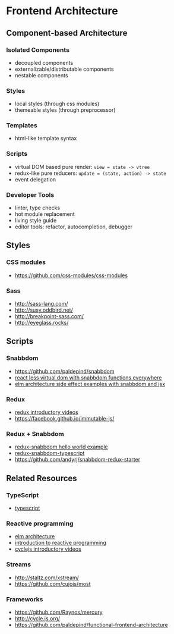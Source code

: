 Frontend Architecture
=====================

Component-based Architecture
----------------------------

### Isolated Components

  * decoupled components
  * externalizable/distributable components
  * nestable components

### Styles

  * local styles (through css modules)
  * themeable styles (through preprocessor)

### Templates

  * html-like template syntax

### Scripts

  * virtual DOM based pure render: `view = state -> vtree`
  * redux-like pure reducers: `update = (state, action) -> state`
  * event delegation

### Developer Tools

  * linter, type checks
  * hot module replacement
  * living style guide
  * editor tools: refactor, autocompletion, debugger

Styles
------

### CSS modules

  * <https://github.com/css-modules/css-modules>

### Sass

  * <http://sass-lang.com/>
  * <http://susy.oddbird.net/>
  * <http://breakpoint-sass.com/>
  * <http://eyeglass.rocks/>

Scripts
-------

### Snabbdom

  * <https://github.com/paldepind/snabbdom>
  * [react less virtual dom with snabbdom functions everywhere](https://medium.com/@yelouafi/react-less-virtual-dom-with-snabbdom-functions-everywhere-53b672cb2fe3)
  * [elm architecture side effect examples with snabbdom and jsx](https://medium.com/@yelouafi/elm-architecture-side-effect-examples-with-snabbdom-and-jsx-3732219d9995)

### Redux

  * [redux introductory videos](https://egghead.io/lessons/javascript-redux-the-single-immutable-state-tree?course=getting-started-with-redux)
  * <https://facebook.github.io/immutable-js/>

### Redux + Snabbdom

  * [redux-snabbdom hello world example](http://blog.sarabande.jp/post/140826049718)
  * [redux-snabbdom-typescript](http://www.webpackbin.com/V1X59HYrZ)
  * <https://github.com/andyrj/snabbdom-redux-starter>

Related Resources
-----------------

### TypeScript

  * [typescript](https://www.typescriptlang.org/docs/handbook/basic-types.html)

### Reactive programming

  * [elm architecture](http://guide.elm-lang.org/architecture/index.html)
  * [introduction to reactive programming](https://gist.github.com/staltz/868e7e9bc2a7b8c1f754)
  * [cyclejs introductory videos](https://egghead.io/courses/cycle-js-fundamentals)

### Streams

  * <http://staltz.com/xstream/>
  * <https://github.com/cujojs/most>

### Frameworks

  * <https://github.com/Raynos/mercury>
  * <http://cycle.js.org/>
  * <https://github.com/paldepind/functional-frontend-architecture>
